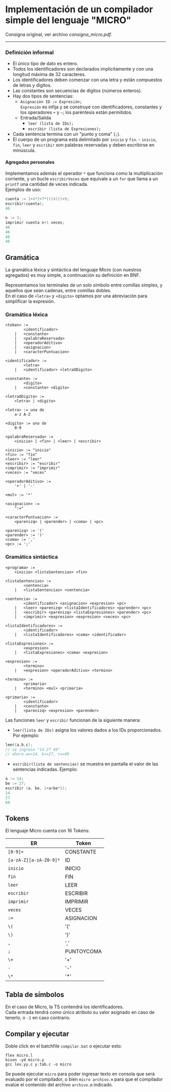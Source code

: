 # Implementación de un compilador simple del lenguaje "MICRO"

Consigna original, ver archivo _consigna_micro.pdf_.

<hr>

### Definición informal

- El único tipo de dato es entero.
- Todos los identificadores son declarados implícitamente y con una longitud máxima de 32 caracteres.
- Los identificadores deben comenzar con una letra y están compuestos de letras y dígitos.
- Las constantes son secuencias de dígitos (números enteros).
- Hay dos tipos de sentencias:
	- `Asignación ID := Expresión;`  
	  `Expresión` es infija y se construye con identificadores, constantes y los operadores `+` y `–`; los paréntesis están permitidos.
	- Entrada/Salida
		- `leer (lista de IDs);`
		- `escribir (lista de Expresiones);`
- Cada sentencia termina con un "punto y coma" (`;`).
- El cuerpo de un programa está delimitado por `inicio` y `fin`. - `inicio`, `fin`, `leer` y `escribir` son palabras reservadas y deben escribirse en minúscula.

#### Agregados personales
Implementamos además el operador `*` que funciona como la multiplicación corriente, y un bucle `escribirVeces` que equivale a un `for` que llama a un `printf` una cantidad de veces indicada.  
Ejemplos de uso:

```C
cuenta := 1+4*2+7*(((4)))+9;
escribir(cuenta);
46

n := 3;
imprimir cuenta n+1 veces;
46
46
46
46
```

## Gramática

La gramática léxica y sintáctica del lenguaje Micro (con nuestros agregados) es muy simple, a continuación su definición en BNF.  

Representamos los terminales de un solo símbolo entre comillas simples, y aquellos que sean cadenas, entre comillas dobles.  
En el caso de `<letra>` y `<digito>` optamos por una abreviación para simplificar la expresión.

### Gramática léxica

```ebnf
<token> :=
		<identificador>
	| 	<constante>
	|	<palabraReservada>
	|	<operadorAditivo>
	|	<asignacion>
	|	<caracterPuntuacion>

<identificador> :=
		<letra>
	|	<identificador> <letraODigito>

<constante> :=
		<digito>
	|	<constante> <digito>

<letraODigito> :=
	<letra> | <digito>

<letra> := una de
	a-z A-Z

<digito> := uno de
	0-9

<palabraReservada> :=
	<inicio> | <fin> | <leer> | <escribir>

<inicio> := "inicio"
<fin> := "fin"
<leer> := "leer"
<escribir> := "escribir"
<imprimir> := "imprimir"
<veces> := "veces"

<operadorAditivo> :=
	'+' | '-'

<mul> := '*'

<asignacion> :=
	":="

<caracterPuntuacion> :=
	<parenizq> | <parender> | <coma> | <pc>

<parenizq> := '('
<parender> := ')'
<coma> := ','
<pc> := ';'
```

### Gramática sintáctica

```ebnf
<programa> :=
	<inicio> <listaSentencias> <fin>

<listaSentencias> :=
		<sentencia>
	|	<listaSentencias> <sentencia>

<sentencia> :=
		<identificador> <asignacion> <expresion> <pc>
	| 	<leer> <parenizq> <listaIdentificadores> <parender> <pc>
	|	<escribir> <parenizq> <listaExpresiones> <parender> <pc>
	|	<imprimir> <expresion> <expresion> <veces> <pc>

<listaIdentificadores> :=
		<identificador>
	|	<listaIdentificadores> <coma> <identificador>

<listaExpresiones> :=
		<expresion>
	|	<listaExpresiones> <coma> <expresion>

<expresion> :=
		<termino>
	|	<expresion> <operadorAditivo> <termino>

<termino> :=
		<primaria>
	|	<termino> <mul> <primaria>

<primaria> :=
		<identificador>
	|	<constante>
	|	<parenizq> <expresion> <parender>
```

Las funciones `leer` y `escribir` funcionan de la siguiente manera:

- `leer(lista de IDs)` asigna los valores dados a los IDs proporcionados. Por ejemplo:  
<!-- CAMBIAR -->
```C
leer(a,b,c);
// se ingresa "14 27 49"
// ahora a==14, b==27, c==49
```
- `escribir(lista de sentencias)` se muestra en pantalla el valor de las sentencias indicadas. Ejemplo:
```C
a := 14;
be := 27;
escribir (a, be, 1+a+be*2);
14
27
69
```

## Tokens

El lenguaje Micro cuenta con 16 Tokens:

| ER                       | Token      |
|--------------------------|------------|
| `[0-9]+`                 | CONSTANTE  |
| `[a-zA-Z][a-zA-Z0-9]*`   | ID         |
| `inicio`                 | INICIO     |
| `fin`                    | FIN        |
| `leer`                   | LEER       |
| `escribir`               | ESCRIBIR   |
| `imprimir`               | IMPRIMIR   |
| `veces`                  | VECES      |
| `:=`                     | ASIGNACION |
| `\(`                     | '('        |
| `\)`                     | ')'        |
| `,`                      | ','        |
| `;`                      | PUNTOYCOMA |
| `\+`                     | '+'        |
| `-`                      | '-'        |
| `\*`                     | '\*'       |

## Tabla de símbolos

En el caso de Micro, la TS contendrá los identificadores.  
Cada entrada tendrá como único atributo su valor asignado en caso de tenerlo, o `-1` en caso contrario.

## Compilar y ejecutar

Doble click en el batchfile `compilar.bat` o ejecutar esto:

```
flex micro.l
bison -yd micro.y
gcc lex.yy.c y.tab.c -o micro
```

Se puede ejecutar `micro` para poder ingresar texto en consola que será evaluado por el compilador, o bien `micro archivo.m` para que el compilador evalúe el contenido del archivo `archivo.m` indicado.
